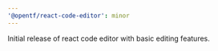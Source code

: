 ```yaml
---
'@opentf/react-code-editor': minor
---
```


Initial release of react code editor with basic editing features.
